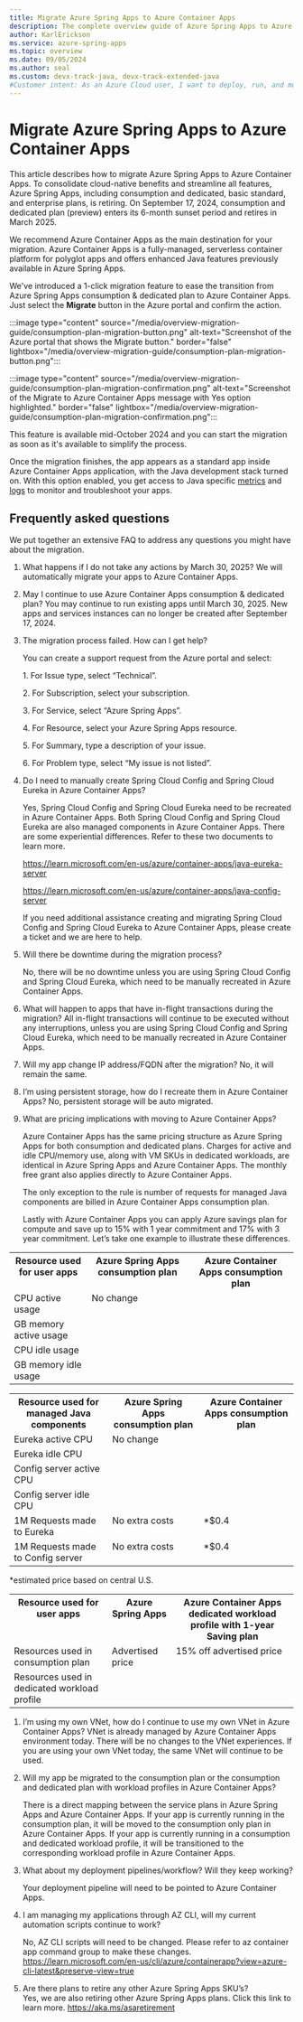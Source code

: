 ```yaml
---
title: Migrate Azure Spring Apps to Azure Container Apps
description: The complete overview guide of Azure Spring Apps to Azure Containe Apps migration.
author: KarlErickson
ms.service: azure-spring-apps
ms.topic: overview
ms.date: 09/05/2024
ms.author: seal
ms.custom: devx-track-java, devx-track-extended-java
#Customer intent: As an Azure Cloud user, I want to deploy, run, and monitor Spring applications.
---
```


# Migrate Azure Spring Apps to Azure Container Apps

This article describes how to migrate Azure Spring Apps to Azure Container Apps. To consolidate cloud-native benefits and streamline all features, Azure Spring Apps, including consumption and dedicated, basic standard, and enterprise plans, is retiring. On September 17, 2024, consumption and dedicated plan (preview) enters its 6-month sunset period and retires in March 2025.

We recommend Azure Container Apps as the main destination for your migration. Azure Container Apps is a fully-managed, serverless container platform for polyglot apps and offers enhanced Java features previously available in Azure Spring Apps. 

We've introduced a 1-click migration feature to ease the transition from Azure Spring Apps consumption & dedicated plan to Azure Container Apps. Just select the **Migrate** button in the Azure portal and confirm the action. 

:::image type="content" source="/media/overview-migration-guide/consumption-plan-migration-button.png" alt-text="Screenshot of the Azure portal that shows the Migrate button." border="false" lightbox="/media/overview-migration-guide/consumption-plan-migration-button.png":::

:::image type="content" source="/media/overview-migration-guide/consumption-plan-migration-confirmation.png" alt-text="Screenshot of the Migrate to Azure Container Apps message with Yes option highlighted." border="false" lightbox="/media/overview-migration-guide/consumption-plan-migration-confirmation.png":::

This feature is available mid-October 2024 and you can start the migration as soon as it's available to simplify the process.

Once the migration finishes, the app appears as a standard app inside Azure Container Apps application, with the Java development stack turned on. With this option enabled, you get access to Java specific [metrics](/azure/container-apps/java-metrics?tabs=create&pivots=azure-portal.md) and [logs](/azure/container-apps/java-dynamic-log-level.md) to monitor and troubleshoot your apps.

## Frequently asked questions

We put together an extensive FAQ to address any questions you might have about the migration.

1. What happens if I do not take any actions by March 30, 2025?
   We will automatically migrate your apps to Azure Container Apps.
1. May I continue to use Azure Container Apps consumption & dedicated plan?
   You may continue to run existing apps until March 30, 2025. New apps and services instances can no longer be created after September 17, 2024.
1. The migration process failed. How can I get help?

   You can create a support request from the Azure portal and select:

   1\.	For Issue type, select “Technical”.

   2\.	For Subscription, select your subscription.

   3\.	For Service, select “Azure Spring Apps”.

   4\.	For Resource, select your Azure Spring Apps resource.

   5\.	For Summary, type a description of your issue.

   6\.	For Problem type, select “My issue is not listed”.

1. Do I need to manually create Spring Cloud Config and Spring Cloud Eureka in Azure Container Apps?

   Yes, Spring Cloud Config and Spring Cloud Eureka need to be recreated in Azure Container Apps. Both Spring Cloud Config and Spring Cloud Eureka are also managed components in Azure Container Apps. There are some experiential differences. Refer to these two documents to learn more. 

   <https://learn.microsoft.com/en-us/azure/container-apps/java-eureka-server>

   <https://learn.microsoft.com/en-us/azure/container-apps/java-config-server>

   If you need additional assistance creating and migrating Spring Cloud Config and Spring Cloud Eureka to Azure Container Apps, please create a ticket and we are here to help.

1. Will there be downtime during the migration process?

   No, there will be no downtime unless you are using Spring Cloud Config and Spring Cloud Eureka, which need to be manually recreated in Azure Container Apps.

1. What will happen to apps that have in-flight transactions during the migration?
   All in-flight transactions will continue to be executed without any interruptions, unless you are using Spring Cloud Config and Spring Cloud Eureka, which need to be manually recreated in Azure Container Apps.
1. Will my app change IP address/FQDN after the migration?
   No, it will remain the same.
1. I’m using persistent storage, how do I recreate them in Azure Container Apps?
   No, persistent storage will be auto migrated.
1. What are pricing implications with moving to Azure Container Apps?

   Azure Container Apps has the same pricing structure as Azure Spring Apps for both consumption and dedicated plans. Charges for active and idle CPU/memory use, along with VM SKUs in dedicated workloads, are identical in Azure Spring Apps and Azure Container Apps. The monthly free grant also applies directly to Azure Container Apps.

   The only exception to the rule is number of requests for managed Java components are billed in Azure Container Apps consumption plan. 

   Lastly with Azure Container Apps you can apply Azure savings plan for compute and save up to 15% with 1 year commitment and 17% with 3 year commitment. Let’s take one example to illustrate these differences.

<table>   <tr><th valign="top"><b>Resource used for user apps</b> </th><th valign="top"><b>Azure Spring Apps consumption plan</b></th><th valign="top"><b>Azure Container Apps consumption plan</b></th></tr>
   <tr><td valign="top">CPU active usage</td><td colspan="2" rowspan="4" valign="top">No change </td></tr>
   <tr><td valign="top">GB memory active usage</td></tr>
   <tr><td valign="top">CPU idle usage</td></tr>
   <tr><td valign="top">GB memory idle usage</td></tr>
</table>
 

<table>   <tr><th valign="top"><b>Resource used for managed Java components</b></th><th valign="top"><b>Azure Spring Apps consumption plan</b></th><th colspan="2" valign="top"><b>Azure Container Apps consumption plan</b></th></tr>
   <tr><td valign="top">Eureka active CPU</td><td colspan="3" rowspan="4" valign="top">No change</td></tr>
   <tr><td valign="top">Eureka idle CPU</td></tr>
   <tr><td valign="top">Config server active CPU</td></tr>
   <tr><td valign="top">Config server idle CPU</td></tr>
   <tr><td valign="top">1M Requests made to Eureka</td><td colspan="2" valign="top">No extra costs</td><td valign="top">*$0.4 </td></tr>
   <tr><td valign="top">1M Requests made to Config server</td><td colspan="2" valign="top">No extra costs</td><td valign="top">*$0.4 </td></tr>
</table>

   \*estimated price based on central U.S.

<table>   <tr><th valign="top"><b>Resource used for user apps</b> </th><th valign="top"><b>Azure Spring Apps</b> </th><th valign="top"><b>Azure Container Apps dedicated workload profile with 1-year Saving plan</b></th></tr>
   <tr><td valign="top">Resources used in consumption plan</td><td rowspan="2" valign="top">Advertised price</td><td rowspan="2" valign="top">15% off advertised price</td></tr>
   <tr><td valign="top">Resources used in dedicated workload profile</td></tr>
</table>

1. I’m using my own VNet, how do I continue to use my own VNet in Azure Container Apps?
   VNet is already managed by Azure Container Apps  environment today. There will be no changes to the VNet experiences. If you are using your own VNet today, the same VNet will continue to be used.
1. Will my app be migrated to the consumption plan or the consumption and dedicated plan with workload profiles in Azure Container Apps?

   There is a direct mapping between the service plans in Azure Spring Apps and Azure Container Apps. If your app is currently running in the consumption plan, it will be moved to the consumption only plan in Azure Container Apps. If your app is currently running in a consumption and dedicated workload profile, it will be transitioned to the corresponding workload profile in Azure Container Apps.

1. What about my deployment pipelines/workflow? Will they keep working? 

   Your deployment pipeline will need to be pointed to Azure Container Apps.

1. I am managing my applications through AZ CLI, will my current automation scripts continue to work? 

   No, AZ CLI scripts will need to be changed. Please refer to az container app command group to make these changes. <https://learn.microsoft.com/en-us/cli/azure/containerapp?view=azure-cli-latest&preserve-view=true> 

1. Are there plans to retire any other Azure Spring Apps SKU’s?  
   Yes, we are also retiring other Azure Spring Apps plans. Click this link to learn more. <https://aka.ms/asaretirement>



